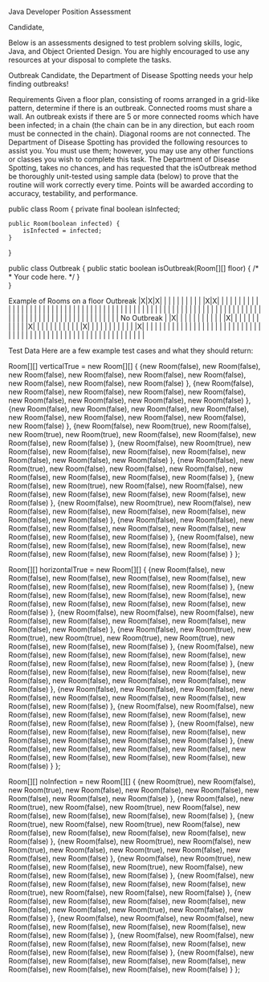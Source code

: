 Java Developer Position Assessment

Candidate,

Below is an assessments designed to test problem solving skills, logic, Java, and Object Oriented Design. You are highly encouraged to use any resources at your disposal to complete the tasks. 

Outbreak
Candidate, the Department of Disease Spotting needs your help finding outbreaks! 

Requirements
Given a floor plan, consisting of rooms arranged in a grid-like pattern, determine if there is an outbreak.
Connected rooms must share a wall.
An outbreak exists if there are 5 or more connected rooms which have been infected; in a chain (the chain can be in any direction, but each room must be connected in the chain). 
Diagonal rooms are not connected.
The Department of Disease Spotting has provided the following resources to assist you. You must use them; however, you may use any other functions or classes you wish to complete this task. 
The Department of Disease Spotting, takes no chances, and has requested that the isOutbreak method be thoroughly unit-tested using sample data (below) to prove that the routine will work correctly every time.
Points will be awarded according to accuracy, testability, and performance.

public class Room {
	private final boolean isInfected;
	
	public Room(boolean infected) {
		isInfected = infected;
	}
}

public class Outbreak 
{
    public static boolean isOutbreak(Room[][] floor)
    {
		/* 
		 * Your code here. 
		 */
    }    
}

Example of Rooms on a floor
Outbreak
|X|X|X| | | | | | | |
| | |X|X| | | | | | |
| | | | | | | | | | |
| | | | | | | | | | |
| | | | | | | | | | |
| | | | | | | | | | |
| | | | | | | | | | |
| | | | | | | | | | |
| | | | | | | | | | |
| | | | | | | | | | |
	No Outbreak
| |X| | | | | | | | |
| | |X| | | | | | | |
| | | |X| | | | | | |
| | | | |X| | | | | |
| | | | | |X| | | | |
| | | | | | | | | | |
| | | | | | | | | | |
| | | | | | | | | | |
| | | | | | | | | | |
| | | | | | | | | | |

Test Data
Here are a few example test cases and what they should return:

Room[][] verticalTrue = new Room[][] { 
{new Room(false), new Room(false), new Room(false), new Room(false), new Room(false), new Room(false), new Room(false), new Room(false), new Room(false) },
{new Room(false), new Room(false), new Room(false), new Room(false), new Room(false), new Room(false), new Room(false), new Room(false), new Room(false) },
{new Room(false), new Room(false), new Room(false), new Room(false), new Room(false), new Room(false), new Room(false), new Room(false), new Room(false) },
{new Room(false), new Room(true), new Room(false), new Room(true), new Room(true), new Room(false), new Room(false), new Room(false), new Room(false) },
{new Room(false), new Room(true), new Room(false), new Room(false), new Room(false), new Room(false), new Room(false), new Room(false), new Room(false) },
{new Room(false), new Room(true), new Room(false), new Room(false), new Room(false), new Room(false), new Room(false), new Room(false), new Room(false) },
{new Room(false), new Room(true), new Room(false), new Room(false), new Room(false), new Room(false), new Room(false), new Room(false), new Room(false) },
{new Room(false), new Room(true), new Room(false), new Room(false), new Room(false), new Room(false), new Room(false), new Room(false), new Room(false) },
{new Room(false), new Room(false), new Room(false), new Room(false), new Room(false), new Room(false), new Room(false), new Room(false), new Room(false) },
{new Room(false), new Room(false), new Room(false), new Room(false), new Room(false), new Room(false), new Room(false), new Room(false), new Room(false) }
};

Room[][] horizontalTrue = new Room[][] {
{new Room(false), new Room(false), new Room(false), new Room(false), new Room(false), new Room(false), new Room(false), new Room(false), new Room(false) },
{new Room(false), new Room(false), new Room(false), new Room(false), new Room(false), new Room(false), new Room(false), new Room(false), new Room(false) },
{new Room(false), new Room(false), new Room(false), new Room(false), new Room(false), new Room(false), new Room(false), new Room(false), new Room(false) },
{new Room(false), new Room(true), new Room(true), new Room(true), new Room(true), new Room(true), new Room(false), new Room(false), new Room(false) },
{new Room(false), new Room(false), new Room(false), new Room(false), new Room(false), new Room(false), new Room(false), new Room(false), new Room(false) },
{new Room(false), new Room(false), new Room(false), new Room(false), new Room(false), new Room(false), new Room(false), new Room(false), new Room(false) },
{new Room(false), new Room(false), new Room(false), new Room(false), new Room(false), new Room(false), new Room(false), new Room(false), new Room(false) },
{new Room(false), new Room(false), new Room(false), new Room(false), new Room(false), new Room(false), new Room(false), new Room(false), new Room(false) },
{new Room(false), new Room(false), new Room(false), new Room(false), new Room(false), new Room(false), new Room(false), new Room(false), new Room(false) },
{new Room(false), new Room(false), new Room(false), new Room(false), new Room(false), new Room(false), new Room(false), new Room(false), new Room(false) }
};

Room[][] noInfection = new Room[][] {
{new Room(true), new Room(false), new Room(true), new Room(false), new Room(false), new Room(false), new Room(false), new Room(false), new Room(false) },
{new Room(false), new Room(true), new Room(false), new Room(true), new Room(false), new Room(false), new Room(false), new Room(false), new Room(false) },
{new Room(true), new Room(false), new Room(true), new Room(false), new Room(false), new Room(false), new Room(false), new Room(false), new Room(false) },
{new Room(false), new Room(true), new Room(false), new Room(true), new Room(false), new Room(true), new Room(false), new Room(false), new Room(false) },
{new Room(false), new Room(true), new Room(false), new Room(false), new Room(true), new Room(false), new Room(false), new Room(false), new Room(false) },
{new Room(false), new Room(false), new Room(false), new Room(false), new Room(false), new Room(true), new Room(false), new Room(false), new Room(false) },
{new Room(false), new Room(false), new Room(false), new Room(false), new Room(false), new Room(false), new Room(true), new Room(false), new Room(false) },
{new Room(false), new Room(false), new Room(false), new Room(false), new Room(false), new Room(false), new Room(false), new Room(false), new Room(false) },
{new Room(false), new Room(false), new Room(false), new Room(false), new Room(false), new Room(false), new Room(false), new Room(false), new Room(false) },
{new Room(false), new Room(false), new Room(false), new Room(false), new Room(false), new Room(false), new Room(false), new Room(false), new Room(false) }
};
